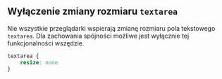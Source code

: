 
## Wyłączenie zmiany rozmiaru `textarea`

Nie wszystkie przeglądarki wspierają zmianę rozmiaru pola tekstowego `textarea`. Dla zachowania spójności możliwe jest wyłącznie tej funkcjonalności wszędzie.

```css
textarea {
    resize: none
}
```

